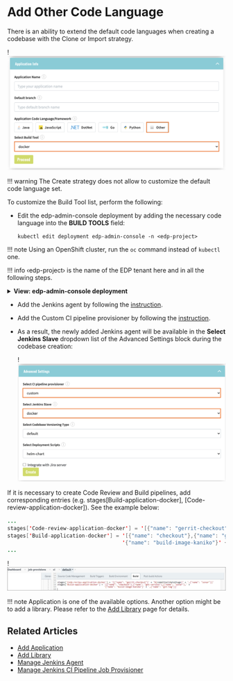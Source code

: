 # Add Other Code Language

There is an ability to extend the default code languages when creating a codebase with the Clone or Import strategy.

!![Other code language](../assets/operator-guide/ac_other_language.png "Other code language")

!!! warning
    The Create strategy does not allow to customize the default code language set.

To customize the Build Tool list, perform the following:

*  Edit the edp-admin-console deployment by adding the necessary code language into the **BUILD TOOLS** field:

       kubectl edit deployment edp-admin-console -n <edp-project>

  !!! note
      Using an OpenShift cluster, run the `oc` command instead of `kubectl` one.


  !!! info
      &#8249;edp-project&#8250; is the name of the EDP tenant here and in all the following steps.

  <details>
  <summary><b>View: edp-admin-console deployment</b></summary>

```yaml
...
spec:
  containers:
  - env:
    ...
    - name: BUILD_TOOLS
      value: docker # List of custom build tools in Admin Console, e.g. 'docker,helm';
    ...
...
```
  </details>

* Add the Jenkins agent by following the [instruction](../operator-guide/add-jenkins-agent.md).

* Add the Custom CI pipeline provisioner by following the [instruction](../operator-guide/manage-jenkins-ci-job-provision.md).

* As a result, the newly added Jenkins agent will be available in the **Select Jenkins Slave** dropdown list of the
Advanced Settings block during the codebase creation:

  !![Advanced settings](../assets/operator-guide/ac_jenkins_agent.png "Advanced settings")

If it is necessary to create Code Review and Build pipelines, add corresponding entries (e.g. stages[Build-application-docker], [Code-review-application-docker]). See the example below:

```java
...
stages['Code-review-application-docker'] = '[{"name": "gerrit-checkout"}' + "${commitValidateStage}" + ',{"name": "sonar"}]'
stages['Build-application-docker'] = '[{"name": "checkout"},{"name": "get-version"},{"name": "sonar"},' +
                                     '{"name": "build-image-kaniko"}' + ',{"name": "git-tag"}]'
...
```

  !![Jenkins job provisioner](../assets/operator-guide/ac-jenkins-provisioner.png "Jenkins job provisioner")

!!! note
    Application is one of the available options. Another option might be to add a library. Please refer to the [Add Library](../user-guide/add-library.md) page for details.

## Related Articles

* [Add Application](../user-guide/add-application.md)
* [Add Library](../user-guide/add-library.md)
* [Manage Jenkins Agent](../operator-guide/add-jenkins-agent.md)
* [Manage Jenkins CI Pipeline Job Provisioner](manage-jenkins-ci-job-provision.md)
